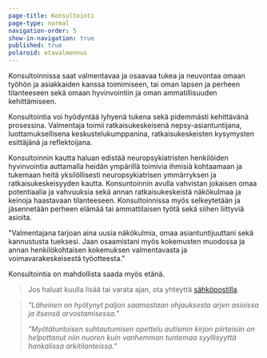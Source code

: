 ```yaml
---
page-title: Konsultointi
page-type: normal
navigation-order: 5
show-in-navigation: true
published: true
polaroid: etavalmennus
---
```

Konsultoinnissa saat valmentavaa ja osaavaa tukea ja neuvontaa omaan työhön ja asiakkaiden kanssa toimimiseen, tai oman lapsen ja perheen tilanteeseen sekä omaan hyvinvointiin ja oman ammatillisuuden kehittämiseen. 

Konsultointia voi hyödyntää lyhyenä tukena sekä pidemmästi kehittävänä prosessina. Valmentaja toimii ratkaisukeskeisenä nepsy-asiantuntijana, luottamuksellisena keskustelukumppanina, ratkaisukeskeisten kysymysten esittäjänä ja reflektoijana.

Konsultoinnin kautta haluan edistää neuropsykiatristen henkilöiden hyvinvointia auttamalla heidän ympärillä toimivia ihmisiä kohtaamaan ja tukemaan heitä yksilöllisesti neuropsykiatrisen ymmärryksen ja ratkaisukeskeisyyden kautta. Konsuntoinnin avulla vahvistan jokaisen omaa potentiaalia ja vahvuuksia sekä annan ratkaisukeskeistä näkökulmaa ja keinoja haastavaan tilanteeseen. Konsultoinnissa myös selkeytetään ja jäsennetään perheen elämää tai ammattilaisen työtä sekä siihen liittyviä asioita.

"Valmentajana tarjoan aina uusia näkökulmia, omaa asiantuntijuuttani sekä kannustusta tueksesi. Jaan osaamistani myös kokemusten muodossa ja annan henkilökohtaisen kokemuksen valmentavasta ja voimavarakeskeisestä työotteesta."

Konsultointia on mahdollista saada myös etänä.

> Jos haluat kuulla lisää tai varata ajan, ota yhteyttä [sähköpostilla](/ota-yhteytta).

>
> _"Läheinen on hyötynyt paljon saamastaan ohjauksesta arjen asioissa ja itsensä arvostamisessa."_
>
> _"Myötätuntoisen suhtautumisen opettelu autismin kirjon piirteisiin on helpottanut niin nuoren kuin vanhemman tuntemaa syyllisyyttä hankalissa arkitilanteissa."_
>